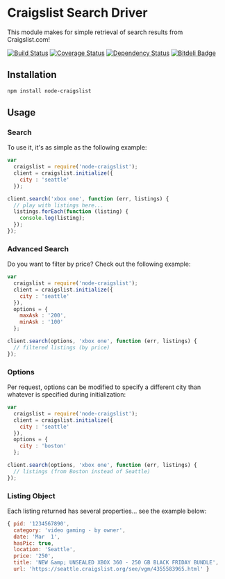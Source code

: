 # Craigslist Search Driver

This module makes for simple retrieval of search results from Craigslist.com!

[![Build Status](https://travis-ci.org/brozeph/node-craigslist.png)](https://travis-ci.org/brozeph/node-craigslist)
[![Coverage Status](https://coveralls.io/repos/brozeph/node-craigslist/badge.png?branch=master)](https://coveralls.io/r/brozeph/node-craigslist?branch=master)
[![Dependency Status](https://gemnasium.com/brozeph/settings-lib.png)](https://gemnasium.com/brozeph/settings-lib)
[![Bitdeli Badge](https://d2weczhvl823v0.cloudfront.net/brozeph/node-craigslist/trend.png)](https://bitdeli.com/free "Bitdeli Badge")

## Installation

```bash
npm install node-craigslist
```

## Usage

### Search

To use it, it's as simple as the following example:

```javascript
var
  craigslist = require('node-craigslist');
  client = craigslist.initialize({
    city : 'seattle'
  });

client.search('xbox one', function (err, listings) {
  // play with listings here...
  listings.forEach(function (listing) {
    console.log(listing);
  });
});

```

### Advanced Search

Do you want to filter by price? Check out the following example:

```javascript
var
  craigslist = require('node-craigslist');
  client = craigslist.initialize({
    city : 'seattle'
  }),
  options = {
    maxAsk : '200',
    minAsk : '100'
  };

client.search(options, 'xbox one', function (err, listings) {
  // filtered listings (by price)
});
```

### Options

Per request, options can be modified to specify a different city than whatever is specified during initialization:

```javascript
var
  craigslist = require('node-craigslist');
  client = craigslist.initialize({
    city : 'seattle'
  }),
  options = {
    city : 'boston'
  };

client.search(options, 'xbox one', function (err, listings) {
  // listings (from Boston instead of Seattle)
});
```

### Listing Object

Each listing returned has several properties... see the example below:

```javascript
{ pid: '1234567890',
  category: 'video gaming - by owner',
  date: 'Mar  1',
  hasPic: true,
  location: 'Seattle',
  price: '250',
  title: 'NEW &amp; UNSEALED XBOX 360 - 250 GB BLACK FRIDAY BUNDLE',
  url: 'https://seattle.craigslist.org/see/vgm/4355583965.html' }
```

